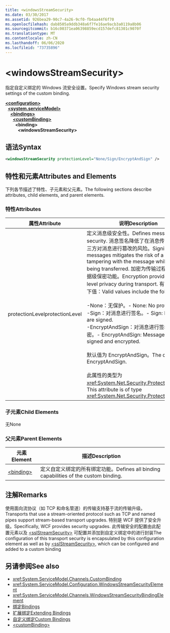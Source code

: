 ```yaml
---
title: <windowsStreamSecurity>
ms.date: 03/30/2017
ms.assetid: 926bea29-90c7-4a26-9cf0-fb4aa44f6f70
ms.openlocfilehash: dab8505a9ddb348a6f7fe16ae9acb3a0119a8b06
ms.sourcegitcommit: b16c00371ea06398859ecd157defc81301c9070f
ms.translationtype: MT
ms.contentlocale: zh-CN
ms.lasthandoff: 06/06/2020
ms.locfileid: "73735896"
---
```

# \<windowsStreamSecurity>
<span data-ttu-id="a96e4-101">指定自定义绑定的 Windows 流安全设置。</span><span class="sxs-lookup"><span data-stu-id="a96e4-101">Specify Windows stream security settings of the custom binding.</span></span>  
  
[**\<configuration>**](../configuration-element.md)\
&nbsp;&nbsp;[**\<system.serviceModel>**](system-servicemodel.md)\
&nbsp;&nbsp;&nbsp;&nbsp;[**\<bindings>**](bindings.md)\
&nbsp;&nbsp;&nbsp;&nbsp;&nbsp;&nbsp;[**\<customBinding>**](custombinding.md)\
&nbsp;&nbsp;&nbsp;&nbsp;&nbsp;&nbsp;&nbsp;&nbsp;**\<binding>**\
&nbsp;&nbsp;&nbsp;&nbsp;&nbsp;&nbsp;&nbsp;&nbsp;&nbsp;&nbsp;**\<windowsStreamSecurity>**  
  
## <a name="syntax"></a><span data-ttu-id="a96e4-102">语法</span><span class="sxs-lookup"><span data-stu-id="a96e4-102">Syntax</span></span>  
  
```xml  
<windowsStreamSecurity protectionLevel="None/Sign/EncryptAndSign" />
```  
  
## <a name="attributes-and-elements"></a><span data-ttu-id="a96e4-103">特性和元素</span><span class="sxs-lookup"><span data-stu-id="a96e4-103">Attributes and Elements</span></span>  
 <span data-ttu-id="a96e4-104">下列各节描述了特性、子元素和父元素。</span><span class="sxs-lookup"><span data-stu-id="a96e4-104">The following sections describe attributes, child elements, and parent elements.</span></span>  
  
### <a name="attributes"></a><span data-ttu-id="a96e4-105">特性</span><span class="sxs-lookup"><span data-stu-id="a96e4-105">Attributes</span></span>  
  
|<span data-ttu-id="a96e4-106">属性</span><span class="sxs-lookup"><span data-stu-id="a96e4-106">Attribute</span></span>|<span data-ttu-id="a96e4-107">说明</span><span class="sxs-lookup"><span data-stu-id="a96e4-107">Description</span></span>|  
|---------------|-----------------|  
|<span data-ttu-id="a96e4-108">protectionLevel</span><span class="sxs-lookup"><span data-stu-id="a96e4-108">protectionLevel</span></span>|<span data-ttu-id="a96e4-109">定义消息级安全性。</span><span class="sxs-lookup"><span data-stu-id="a96e4-109">Defines message-level security.</span></span> <span data-ttu-id="a96e4-110">消息签名降低了在消息传输过程中第三方对消息进行篡改的风险。</span><span class="sxs-lookup"><span data-stu-id="a96e4-110">Signing messages mitigates the risk of a third party tampering with the message while it is being transferred.</span></span> <span data-ttu-id="a96e4-111">加密为传输过程提供了数据级保密功能。</span><span class="sxs-lookup"><span data-stu-id="a96e4-111">Encryption provides data-level privacy during transport.</span></span> <span data-ttu-id="a96e4-112">有效值包括以下值：</span><span class="sxs-lookup"><span data-stu-id="a96e4-112">Valid values include the following:</span></span><br /><br /> <span data-ttu-id="a96e4-113">-None：无保护。</span><span class="sxs-lookup"><span data-stu-id="a96e4-113">-   None: No protection.</span></span><br /><span data-ttu-id="a96e4-114">-Sign：对消息进行签名。</span><span class="sxs-lookup"><span data-stu-id="a96e4-114">-   Sign: Messages are signed.</span></span><br /><span data-ttu-id="a96e4-115">-EncryptAndSign：对消息进行签名和加密。</span><span class="sxs-lookup"><span data-stu-id="a96e4-115">-   EncryptAndSign: Messages are signed and encrypted.</span></span><br /><br /> <span data-ttu-id="a96e4-116">默认值为 EncryptAndSign。</span><span class="sxs-lookup"><span data-stu-id="a96e4-116">The default is EncryptAndSign.</span></span><br /><br /> <span data-ttu-id="a96e4-117">此属性的类型为 <xref:System.Net.Security.ProtectionLevel>。</span><span class="sxs-lookup"><span data-stu-id="a96e4-117">This attribute is of type <xref:System.Net.Security.ProtectionLevel>.</span></span>|  
  
### <a name="child-elements"></a><span data-ttu-id="a96e4-118">子元素</span><span class="sxs-lookup"><span data-stu-id="a96e4-118">Child Elements</span></span>  
 <span data-ttu-id="a96e4-119">无</span><span class="sxs-lookup"><span data-stu-id="a96e4-119">None</span></span>  
  
### <a name="parent-elements"></a><span data-ttu-id="a96e4-120">父元素</span><span class="sxs-lookup"><span data-stu-id="a96e4-120">Parent Elements</span></span>  
  
|<span data-ttu-id="a96e4-121">元素</span><span class="sxs-lookup"><span data-stu-id="a96e4-121">Element</span></span>|<span data-ttu-id="a96e4-122">描述</span><span class="sxs-lookup"><span data-stu-id="a96e4-122">Description</span></span>|  
|-------------|-----------------|  
|[\<binding>](bindings.md)|<span data-ttu-id="a96e4-123">定义自定义绑定的所有绑定功能。</span><span class="sxs-lookup"><span data-stu-id="a96e4-123">Defines all binding capabilities of the custom binding.</span></span>|  
  
## <a name="remarks"></a><span data-ttu-id="a96e4-124">注解</span><span class="sxs-lookup"><span data-stu-id="a96e4-124">Remarks</span></span>  
 <span data-ttu-id="a96e4-125">使用面向流协议（如 TCP 和命名管道）的传输支持基于流的传输升级。</span><span class="sxs-lookup"><span data-stu-id="a96e4-125">Transports that use a stream-oriented protocol such as TCP and named pipes support stream-based transport upgrades.</span></span> <span data-ttu-id="a96e4-126">特别是 WCF 提供了安全升级。</span><span class="sxs-lookup"><span data-stu-id="a96e4-126">Specifically, WCF provides security upgrades.</span></span> <span data-ttu-id="a96e4-127">此传输安全的配置由此配置元素以及 [\<sslStreamSecurity>](sslstreamsecurity.md) 可配置并添加到自定义绑定中的进行封装</span><span class="sxs-lookup"><span data-stu-id="a96e4-127">The configuration of this transport security is encapsulated by this configuration element  as well as by [\<sslStreamSecurity>](sslstreamsecurity.md), which can be configured and added to a custom binding</span></span>  
  
## <a name="see-also"></a><span data-ttu-id="a96e4-128">另请参阅</span><span class="sxs-lookup"><span data-stu-id="a96e4-128">See also</span></span>

- <xref:System.ServiceModel.Channels.CustomBinding>
- <xref:System.ServiceModel.Configuration.WindowsStreamSecurityElement>
- <xref:System.ServiceModel.Channels.WindowsStreamSecurityBindingElement>
- [<span data-ttu-id="a96e4-129">绑定</span><span class="sxs-lookup"><span data-stu-id="a96e4-129">Bindings</span></span>](../../../wcf/bindings.md)
- [<span data-ttu-id="a96e4-130">扩展绑定</span><span class="sxs-lookup"><span data-stu-id="a96e4-130">Extending Bindings</span></span>](../../../wcf/extending/extending-bindings.md)
- [<span data-ttu-id="a96e4-131">自定义绑定</span><span class="sxs-lookup"><span data-stu-id="a96e4-131">Custom Bindings</span></span>](../../../wcf/extending/custom-bindings.md)
- [\<customBinding>](custombinding.md)
